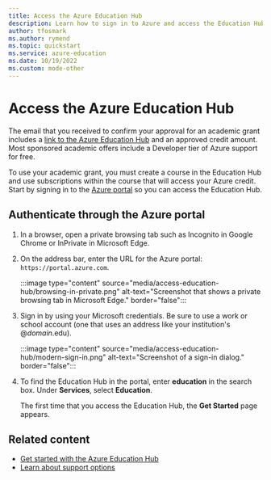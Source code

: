 ```yaml
---
title: Access the Azure Education Hub
description: Learn how to sign in to Azure and access the Education Hub.
author: tfosmark
ms.author: rymend
ms.topic: quickstart
ms.service: azure-education
ms.date: 10/19/2022
ms.custom: mode-other
---
```


# Access the Azure Education Hub

The email that you received to confirm your approval for an academic grant includes a [link to the Azure Education Hub](https://aka.ms/startedu) and an approved credit amount. Most sponsored academic offers include a Developer tier of Azure support for free.

To use your academic grant, you must create a course in the Education Hub and use subscriptions within the course that will access your Azure credit. Start by signing in to the [Azure portal](https://portal.azure.com) so you can access the Education Hub.

## Authenticate through the Azure portal

1. In a browser, open a private browsing tab such as Incognito in Google Chrome or InPrivate in Microsoft Edge.

1. On the address bar, enter the URL for the Azure portal: `https://portal.azure.com`.

   :::image type="content" source="media/access-education-hub/browsing-in-private.png" alt-text="Screenshot that shows a private browsing tab in Microsoft Edge." border="false":::

1. Sign in by using your Microsoft credentials. Be sure to use a work or school account (one that uses an address like your institution's @*domain*.edu).

   :::image type="content" source="media/access-education-hub/modern-sign-in.png" alt-text="Screenshot of a sign-in dialog." border="false":::

1. To find the Education Hub in the portal, enter **education** in the search box. Under **Services**, select **Education**.

   The first time that you access the Education Hub, the **Get Started** page appears.

## Related content

- [Get started with the Azure Education Hub](get-started-education-hub.md)  
- [Learn about support options](educator-service-desk.md)
